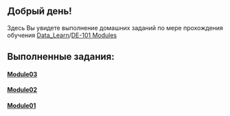 ## Добрый день!
Здесь Вы увидете выполнение домашних заданий по мере прохождения обучения [Data_Learn](https://github.com/Data-Learn/data-engineering/tree/master/DE-101%20Modules)/[DE-101 Modules](https://github.com/Data-Learn/data-engineering/tree/master/DE-101%20Modules)

## Выполненные задания:
#### [Module03](https://github.com/Mbandrovskiy/Data-Learn/tree/main/DE%20-%20101%20Modules/Module03)

#### [Module02](https://github.com/Mbandrovskiy/Data-Learn/tree/main/DE%20-%20101%20Modules/Module02)

#### [Module01](https://github.com/Mbandrovskiy/Data-Learn/tree/main/DE%20-%20101%20Modules/Module01)
